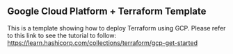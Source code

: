 ## Google Cloud Platform + Terraform Template

This is a template showing how to deploy Terraform using GCP.
Please refer to this link to see the tutorial to follow: https://learn.hashicorp.com/collections/terraform/gcp-get-started
